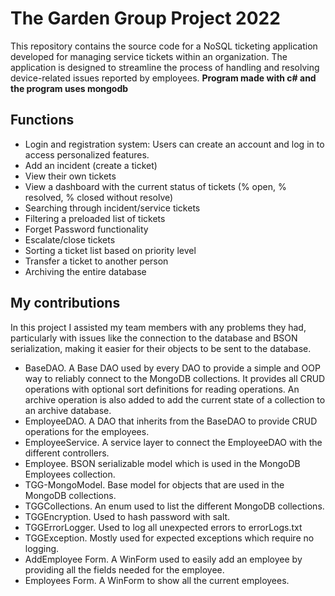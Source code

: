 # The Garden Group Project 2022
This repository contains the source code for a NoSQL ticketing application developed for managing service tickets within an organization. The application is designed to streamline the process of handling and resolving device-related issues reported by employees.
**Program made with c# and the program uses mongodb**

## Functions
- Login and registration system: Users can create an account and log in to access personalized features.
- Add an incident (create a ticket)
- View their own tickets
- View a dashboard with the current status of tickets (% open, % resolved, % closed without resolve)
- Searching through incident/service tickets
- Filtering a preloaded list of tickets
- Forget Password functionality
- Escalate/close tickets
- Sorting a ticket list based on priority level
- Transfer a ticket to another person
- Archiving the entire database

## My contributions
In this project I assisted my team members with any problems they had, particularly with issues like the connection to the database and BSON serialization, making it easier for their objects to be sent to the database.
- BaseDAO. A Base DAO used by every DAO to provide a simple and OOP way to reliably connect to the MongoDB collections. It provides all CRUD operations with optional sort definitions for reading operations. An archive operation is also added to add the current state of a collection to an archive database.
- EmployeeDAO. A DAO that inherits from the BaseDAO to provide CRUD operations for the employees.
- EmployeeService. A service layer to connect the EmployeeDAO with the different controllers.
- Employee. BSON serializable model which is used in the MongoDB Employees collection.
- TGG-MongoModel. Base model for objects that are used in the MongoDB collections.
- TGGCollections. An enum used to list the different MongoDB collections.
- TGGEncryption. Used to hash password with salt.
- TGGErrorLogger. Used to log all unexpected errors to errorLogs.txt
- TGGException. Mostly used for expected exceptions which require no logging.
- AddEmployee Form. A WinForm used to easily add an employee by providing all the fields needed for the employee.
- Employees Form. A WinForm to show all the current employees.

